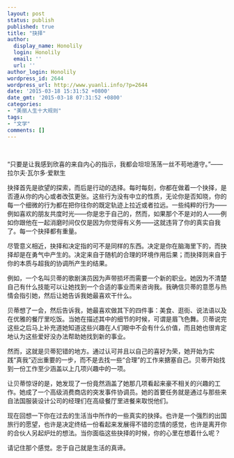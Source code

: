 ```yaml
---
layout: post
status: publish
published: true
title: "抉择"
author:
  display_name: Honolily
  login: Honolily
  email: ''
  url: ''
author_login: Honolily
wordpress_id: 2644
wordpress_url: http://www.yuanli.info/?p=2644
date: '2015-03-18 15:31:52 +0800'
date_gmt: '2015-03-18 07:31:52 +0800'
categories:
- "美丽人生十大规则"
tags:
- "文学"
comments: []
---
```

<p>&nbsp;</p>
<p>&ldquo;只要是让我感到欣喜的来自内心的指示，我都会坦坦荡荡一丝不苟地遵守。&rdquo;&mdash;&mdash;拉尔夫&middot;瓦尔多&middot;爱默生</p>
<p>抉择首先是欲望的探索，而后是行动的选择。每时每刻，你都在做着一个抉择，是否遵从你的内心或者改弦更张。这些行为没有中立的性质，无论你是否知晓，你的每一个细微的行为都在把你往你的既定轨迹上拉近或者拉远。一些纯粹的行为&mdash;&mdash;例如喜欢的朋友共度时光&mdash;&mdash;你是忠于自己的，然而，如果那个不是对的人&mdash;&mdash;例如你跟他在一起消磨时间仅仅是因为你觉得有义务&mdash;&mdash;这就违背了你的真实自我了。每一个抉择都有重量。</p>
<p>尽管意义相近，抉择和决定指的可不是同样的东西。决定是你在脑海里下的，而抉择却是在勇气中产生的。决定来自于随机的合理的环境作用后果；而抉择则来自于你的本质与超我的协调所产生的结果。</p>
<p>例如，一个名叫贝蒂的歌剧演员因为声带损坏而需要一个新的职业。她因为不清楚自己有什么技能可以让她找到一个合适的事业而来咨询我。我确信贝蒂的意愿与热情会指引她，然后让她告诉我她最喜欢干什么。</p>
<p>贝蒂想了一会，然后告诉我，她最喜欢做其下的四件事：美食、逛街、说法语以及在优雅的餐厅里吃饭。当她在描述其中的细节的时候，可谓是眉飞色舞。贝蒂说完这些之后马上补充道她知道这些兴趣在人们眼中不会有什么价值，而且她也很肯定地认为这些爱好没办法帮助她找到新的事业。</p>
<p>然而，这就是贝蒂犯错的地方。通过认可并且以自己的喜好为荣，她开始为实践&ldquo;真我&rdquo;迈出重要的一步，而不是去找一些&ldquo;合理&rdquo;的工作来搪塞自己。贝蒂开始找到一份工作至少涵盖以上几项兴趣中的一项。</p>
<p>让贝蒂惊讶的是，她发现了一份竟然涵盖了她那几项看起来豪不相关的兴趣的工作。她成了一个高级消费商店的突发事件协调员。她的首要任务就是通过与那些来自法国服装设计公司的经理们在高级餐厅里进餐来取悦他们。</p>
<p>现在回想一下你在过去的生活当中所作的一些真实的抉择。也许是一个强烈的出国旅行的愿望，也许是决定终结一份看起来发展得不错的恋情的感觉，也许是离开你的合伙人另起炉灶的想法。当你面临这些抉择的时候，你的心里在想着什么呢？</p>
<p>请记住那个感觉。忠于自己就是生活的真谛。</p>
